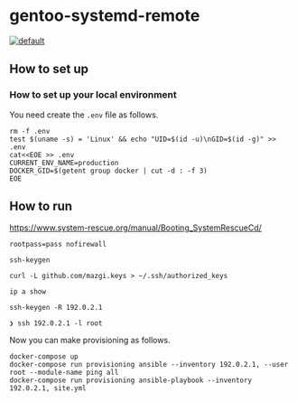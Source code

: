 # gentoo-systemd-remote

[![default](https://github.com/mazgi/gentoo-systemd-remote/workflows/default/badge.svg)](https://github.com/mazgi/gentoo-systemd-remote/actions?query=workflow%3Adefault)

## How to set up

### How to set up your local environment

You need create the `.env` file as follows.

```shellsession
rm -f .env
test $(uname -s) = 'Linux' && echo "UID=$(id -u)\nGID=$(id -g)" >> .env
cat<<EOE >> .env
CURRENT_ENV_NAME=production
DOCKER_GID=$(getent group docker | cut -d : -f 3)
EOE
```

## How to run

https://www.system-rescue.org/manual/Booting_SystemRescueCd/

```shellsession
rootpass=pass nofirewall
```

```shellsession
ssh-keygen
```

```shellsession
curl -L github.com/mazgi.keys > ~/.ssh/authorized_keys
```

```shellsession
ip a show
```

```shellsession
ssh-keygen -R 192.0.2.1
```

```shellsession
❯ ssh 192.0.2.1 -l root
```

Now you can make provisioning as follows.

```shellsession
docker-compose up
docker-compose run provisioning ansible --inventory 192.0.2.1, --user root --module-name ping all
docker-compose run provisioning ansible-playbook --inventory 192.0.2.1, site.yml
```
